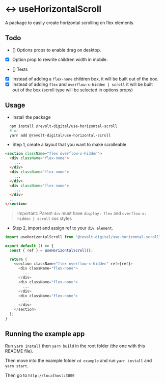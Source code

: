 # :left_right_arrow: useHorizontalScroll

A package to easily create horizontal scrolling on flex elements.

## Todo

- [] Options props to enable drag on desktop.
- [X] Option prop to rewrite children width in mobile.
- [] Tests
- [X] Instead of adding a `flex-none` children box, it will be built out of the box.
- [X] Instead of adding `flex` and `overflow-x-hidden | scroll` it will be built out of the box (scroll type will be selected in options props)

## Usage

- Install the package

```bash
  npm install @revolt-digital/use-horizontal-scroll
  # or
  yarn add @revolt-digital/use-horizontal-scroll
```

- Step 1, create a layout that you want to make scrolleable


```html
<section className="flex overflow-x-hidden">
  <div className="flex-none">
    ...
  </div>
  <div className="flex-none">
    ...
  </div>
  <div className="flex-none">
    ...
  </div>
  ...
</section>
```

> Important: Parent `div` must have `display: flex` and `overflow-x: hidden | scroll` css styles

- Step 2, import and assign ref to your `div element`.

```javascript
import useHorizontalScroll from "@revolt-digital/use-horizontal-scroll";

export default () => {
  const { ref } = useHorizontalScroll();

  return (
    <section className="flex overflow-x-hidden" ref={ref}>
      <div className="flex-none">
        ...
      </div>
      <div className="flex-none">
        ...
      </div>
      <div className="flex-none">
        ...
      </div>
    </section>
  );
}
```

## Running the example app

Run `yarn install` then `yarn build` in the root folder (the one with this README file).

Then move into the example folder `cd example` and run `yarn install` and `yarn start`.

Then go to `http://localhost:3000`
